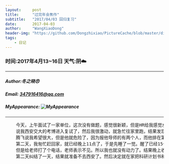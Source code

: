 ```yaml
---
layout:     post
title:      "过完年会焦作"
subtitle:   "2017/04/03 回归复习"
date:       2017-04-03
author:     "WangXiaoDong"
header-img: "https://github.com/Dongzhixiao/PictureCache/blob/master/diaryPic/20170403.jpg?raw=true"
tags:
    - 日记
---
```


### 时间:2017年4月13~16日 天气:阴:cloud:
-----
#####   Author:冬之晓:angry:
#####   Email: 347916416@qq.com
#####   MyAppearance: ![MyAppearance](../MyPicture.JPG "我的头像")
----------

<pre>
    今天，上午面试了一家单位，这次没有做题，感觉很新颖，但是HR给我感觉水平很高！然后中午突然接到了电话，
    说我西安交大的考博进入复试了，然后我很激动，就急忙往家里跑，结果发现没票了，就买了第二天的票。后面的面试都推了。
    腾飞说我希望很大，但是他就危险了，因为报他导师的有两个人，而他排在第二位。哎，其实我希望也不大哎。
    第二天，我匆忙赶回家，就已经晚上11点了，于是先睡了一觉。醒了已经15号周六了，周六一天去了姥姥家，然后准备第二天去交大见老师，
    但是给老师打了个电话，老师表示不见。所以我也就没有动力了。结果晚上收到通知，中科院的也考上了，我听了之后异常纠结……
    第二天纠结了一天，结果就准备不去西安了。然后决定就在家把科研计划书和PPT做好，然后在做打算。
</pre>


